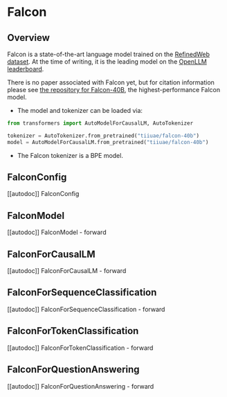 <!--Copyright 2023 The HuggingFace Team. All rights reserved.

Licensed under the Apache License, Version 2.0 (the "License"); you may not use this file except in compliance with
the License. You may obtain a copy of the License at

http://www.apache.org/licenses/LICENSE-2.0

Unless required by applicable law or agreed to in writing, software distributed under the License is distributed on
an "AS IS" BASIS, WITHOUT WARRANTIES OR CONDITIONS OF ANY KIND, either express or implied. See the License for the
specific language governing permissions and limitations under the License.

⚠️ Note that this file is in Markdown but contain specific syntax for our doc-builder (similar to MDX) that may not be
rendered properly in your Markdown viewer.

-->

# Falcon

## Overview

Falcon is a state-of-the-art language model trained on the [RefinedWeb dataset](https://arxiv.org/abs/2306.01116). At the time of writing, it is the leading model on the [OpenLLM leaderboard](https://huggingface.co/spaces/HuggingFaceH4/open_llm_leaderboard). 

There is no paper associated with Falcon yet, but for citation information please see [the repository for Falcon-40B](https://huggingface.co/tiiuae/falcon-40b#citation), the highest-performance Falcon model. 

- The model and tokenizer can be loaded via:

```python
from transformers import AutoModelForCausalLM, AutoTokenizer

tokenizer = AutoTokenizer.from_pretrained("tiiuae/falcon-40b")
model = AutoModelForCausalLM.from_pretrained("tiiuae/falcon-40b")
```

- The Falcon tokenizer is a BPE model.

## FalconConfig

[[autodoc]] FalconConfig

## FalconModel

[[autodoc]] FalconModel
    - forward

## FalconForCausalLM

[[autodoc]] FalconForCausalLM
    - forward

## FalconForSequenceClassification

[[autodoc]] FalconForSequenceClassification
    - forward

## FalconForTokenClassification

[[autodoc]] FalconForTokenClassification
    - forward

## FalconForQuestionAnswering

[[autodoc]] FalconForQuestionAnswering
    - forward